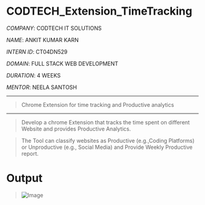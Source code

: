 # CODTECH_Extension_TimeTracking

*COMPANY*: CODTECH IT SOLUTIONS

*NAME*: ANKIT KUMAR KARN

*INTERN ID*: CT04DN529

*DOMAIN*: FULL STACK WEB DEVELOPMENT

*DURATION*: 4 WEEKS

*MENTOR*: NEELA SANTOSH

-------------------------------------------------------------
> Chrome Extension for time tracking and Productive analytics
-------------------------------------------------------------
 > Develop a chrome Extension that tracks the time spent on 
 different Website and provides Productive Analytics.

 > The Tool can classify websites as Productive 
 (e.g.,Coding Platforms) or  Unproductive (e.g., Social Media)
        and Provide Weekly Productive report.
# Output
> ![Image](https://github.com/user-attachments/assets/0cb910d2-d6f3-4570-8a8f-4308dfbac4df)
